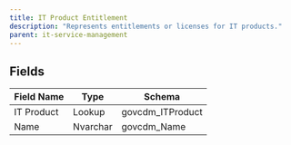 ```yaml
---
title: IT Product Entitlement
description: "Represents entitlements or licenses for IT products." 
parent: it-service-management
---
```


## Fields

| Field Name | Type | Schema |
|------------|------|--------|
| IT Product | Lookup | govcdm_ITProduct |
| Name | Nvarchar | govcdm_Name |


